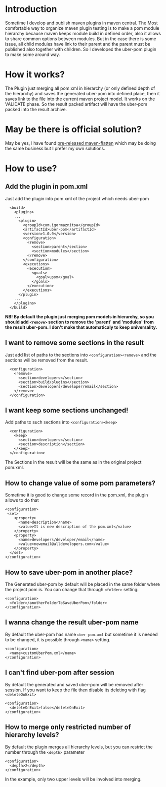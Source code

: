 # Introduction
Sometime I develop and publish maven plugins in maven central. The Most comfortable way to organize maven plugin testing is to make a pom module hierarchy because maven keeps module build in defined order, also it allows to share common options between modules. But in the case there is some issue, all child modules have link to their parent and the parent must be published also together with children. So I developed the uber-pom plugin to make some around way.

# How it works?
The Plugin just merging all pom.xml in hierarchy (or only defined depth of the hierarchy) and saves the generated uber-pom into defined place, then it saves link to the file into the current maven project model. It works on the VALIDATE phase. So the result packed artifact will have the uber-pom packed into the result archive.

# May be there is official solution?
May be yes, I have found [pre-released maven-flatten](http://mojo.codehaus.org/flatten-maven-plugin/) which may be doing the same business but I prefer my own solutions.

# How to use?
## Add the plugin in pom.xml
Just add the plugin into pom.xml of the project which needs uber-pom
```
  <build>
    <plugins>
    ...
      <plugin>
        <groupId>com.igormaznitsa</groupId>
        <artifactId>uber-pom</artifactId>
        <version>1.0.0</version>
        <configuration>
          <remove>
            <section>parent</section>
            <section>modules</section>
          </remove>
        </configuration>
        <executions>
          <execution>
            <goals>
              <goal>upom</goal>
            </goals>
          </execution>
        </executions>
      </plugin>
    ...
    </plugins>
  </build>
```
__NB! By default the plugin just merging pom models in hierarchy, so you should add `<remove>` section to remove the 'parent' and 'modules' from the result uber-pom. I don't make that automaticaly to keep universality.__
## I want to remove some sections in the result
Just add list of paths to the sections into `<configuration><remove>` and the sections will be removed from the result. 
```
  <configuration>
    <remove>
      <section>developers</section>
      <section>build/plugins</section>
      <section>developers/developer/email</section>
    </remove>
  </configuration>
```
## I want keep some sections unchanged!
Add paths to such sections into `<configuration><keep>`
```
  <configuration>
    <keep>
      <section>developers</section>
      <section>description</section>
    </keep>
  </configuration>
```
The Sections in the result will be the same as in the original project pom.xml.
## How to change value of some pom parameters?
Sometime it is good to change some record in the pom.xml, the plugin allows to do that
```
<configuration>
 <set>
    <property>
      <name>description</name>
      <value>It is new description of the pom.xml</value>
    </property>
    <property>
      <name>developers/developer/email</name>
      <value>newemail@alldevelopers.com</value>
    </property>
  </set>
</configuration>
```
## How to save uber-pom in another place?
The Generated uber-pom by default will be placed in the same folder where the project pom is. You can change that through `<folder>` setting.
```
<configuration>
  <folder>/anotherFolderToSaveUberPom</folder>
</configuration>
```
## I wanna change the result uber-pom name
By default the uber-pom has name `uber-pom.xml` but sometime it is needed to be changed, it is possible through `<name>` setting.
```
<configuration>
  <name>customUberPom.xml</name>
</configuration>
```
## I can't find uber-pom after session
By default the generated and saved uber-pom will be removed after session. If you want to keep the file then disable its deleting with flag `<deleteOnExit>`
```
<configuration>
  <deleteOnExit>false</deleteOnExit>
</configuration>
```
## How to merge only restricted number of hierarchy levels?
By default the plugin merges all hierarchy levels, but you can restrict the number through the `<depth>` parameter
```
<configuration>
  <depth>2</depth>
</configuration>
```
In the example, only two upper levels will be involved into merging.
